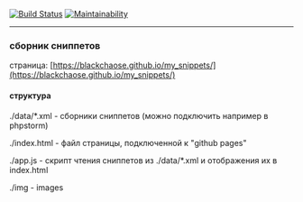 [![Build Status](https://travis-ci.org/BlackChaose/my_snippets.svg?branch=master)](https://travis-ci.org/BlackChaose/my_snippets)
[![Maintainability](https://api.codeclimate.com/v1/badges/a6f34cd25c2fecdfb89f/maintainability)](https://codeclimate.com/github/BlackChaose/my_snippets/maintainability)

---

### сборник сниппетов ###

страница: [https://blackchaose.github.io/my_snippets/](https://blackchaose.github.io/my_snippets/)

#### структура ####

./data/*.xml  - сборники сниппетов  (можно подключить например в phpstorm)

./index.html - файл страницы, подключенной к "github pages"

./app.js - скрипт чтения сниппетов из ./data/*.xml и отображения их в index.html

./img - images
